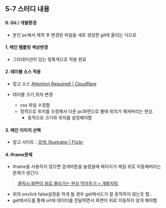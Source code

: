 5-7 스터디 내용
---
#### 0. Git / 개발환경
 - 본인 pc에서 제작 후 변경된 파일을 새로 생성한 git에 올리는 식으로
#### 1. 메인 템플릿 색상변경
- 그라데이션이 있는 청록색으로 적용 완료

#### 2. 테이블 소스 적용
- 참고 소스 [Attention Required! \| Cloudflare](https://codepen.io/nikhil8krishnan/pen/WvYPvv)

- 테이블 크기,위치 변경
  - css 파일 수정함
  - 정적으로 위치를 수정해서 다른 pc화면으로 볼때 위치가 깨져버리는 현상.
    - 동적으로 크기와 위치를 설정해야함

#### 3. 메인 이미지 선택
- 참고 사이트 : [검색: Illustrator \| Flickr](https://www.flickr.com/search/?text=Illustrator&color_codes=6)

#### 4.  iframe문제

  - iframe을 사용하지 않으면 검색버튼을 눌렀을때 페이지가 제일 위로 이동해버리는 문제가 생긴다.

>[클릭시 화면이 위로 올라가는 현상 막아주기 > 개발자팁](https://sir.kr/pg_tip/3016)
>

- 위의 onclick false설정을 하게 될 경우 get메서드가 잘 동작하지 않는듯 함..
- get메서드를 통해 url에 데이터를 전달하면서 화면이 위로 이동하지 않게 해야함
